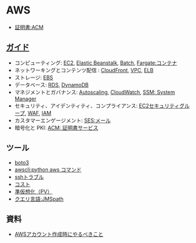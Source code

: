 
# AWS

- [証明書:ACM](acm/README.md)


## [ガイド](https://docs.aws.amazon.com/)

- コンピューティング: [EC2](ec2), [Elastic Beanstalk](beanstalk/README.md), [Batch](aws.batch.md), [Fargate:コンテナ](fargate)
- ネットワーキングとコンテンツ配信 : [CloudFront](cloudfront), [VPC](vpc), [ELB](elb)
- ストレージ: [EBS](ebs)
- データベース: [RDS](rds), [DynamoDB](dynamodb)
- マネジメントとガバナンス: [Autoscaling](autoscaling), [CloudWatch](cloudwatch), [SSM: System Manager](ssm)
- セキュリティ、アイデンティティ、コンプライアンス: [EC2セキュリティグループ](ec2/aws.securitygroup.md), [WAF](waf), [IAM](aws.iam.md)
- カスタマーエンゲージメント: [SES:メール](ses/README.md)
- 暗号化と PKI: [ACM: 証明書サービス](aws.acm.md)

## ツール

- [boto3](boto3.md)
- [awscli:python aws コマンド](aws.awscli.md)
- [sshトラブル](aws.ssh.md)
- [コスト](aws.cost.md)
- [準仮想化（PV）](aws.pv-grub.md)
- [クエリ言語:JMSpath](jmspath.md)


## 資料

- [AWSアカウント作成時にやるべきこと](https://tech.nri-net.com/entry/aws_first_security)